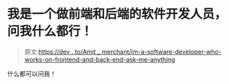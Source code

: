 # 我是一个做前端和后端的软件开发人员，问我什么都行！

> 原文:[https://dev . to/Amit _ merchant/im-a-software-developer-who-works-on-frontend-and-back-end-ask-me-anything](https://dev.to/amit_merchant/im-a-software-developer-who-works-on-frontend-and-backend-ask-me-anything)

什么都可以问我！